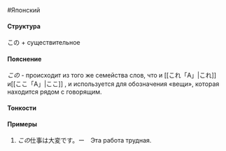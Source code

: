 #Японский 
#### Структура
この + существительное
#### Пояснение
*この* - происходит из того же семейства слов, что и [[これ「A」|これ]] и[[ここ「A」|ここ]] , и используется для обозначения «вещи», которая находится рядом с говорящим.
#### Тонкости



#### Примеры
1. *この*仕事は大変です。ー　Эта работа трудная.